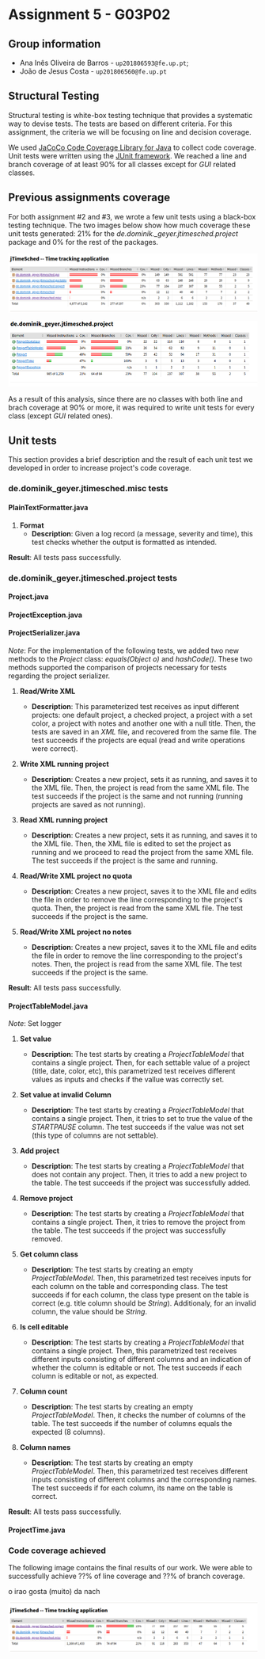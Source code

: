 # Assignment 5 - G03P02

## Group information

- Ana Inês Oliveira de Barros - `up201806593@fe.up.pt`;
- João de Jesus Costa - `up201806560@fe.up.pt`

## Structural Testing

Structural testing is white-box testing technique that provides a systematic way to devise tests. The tests are based 
on different criteria. For this assignment, the criteria we will be focusing on
line and decision coverage.  

We used [JaCoCo Code Coverage Library for Java](https://www.jacoco.org/jacoco/) to collect
code coverage. Unit tests were written using the [JUnit framework](https://junit.org/junit5/).
We reached a line and branch coverage of at least 90% for all classes except for *GUI* related classes. 
## Previous assignments coverage 

For both assignment #2 and #3, we wrote a few unit tests using a black-box testing technique.
The two images below show how much coverage these unit tests generated: 21% for the _de.dominik.\_geyer.jtimesched.project_ package and 0% for the rest of the packages. 

![coverage_at_start](img/coverage_at_start.png)

![coverage_project_package](img/coverage_project_package.png)

As a result of this analysis, since there are no classes with both line and brach coverage at 90% or more, it was required to write unit tests for every class (except _GUI_ related ones).

## Unit tests

This section provides a brief description and the result of each unit test we developed in order to increase project's code coverage. 

### de.dominik_geyer.jtimesched.misc tests

#### PlainTextFormatter.java

1. **Format**
    - **Description**: Given a log record (a message, severity and time), this test checks whether the output is formatted as intended. 

**Result**: All tests pass successfully.

### de.dominik_geyer.jtimesched.project tests

#### Project.java
#### ProjectException.java
#### ProjectSerializer.java

*Note*: For the implementation of the following tests, we added two new methods to the *Project* class: *equals(Object o)* and *hashCode()*. These two methods supported the comparison of projects necessary for tests regarding the project serializer. 

1. **Read/Write XML**
    - **Description**: This parameterized test receives as input different projects: one default project, a checked project, a project with a set color, a project with notes and another one with a null title. Then, the tests are saved in an *XML* file, and recovered from the same file. The test succeeds if the projects are equal (read and write operations were correct). 

2. **Write XML running project**
    - **Description**: Creates a new project, sets it as running, and saves it to the XML file.
    Then, the project is read from the same XML file. The test succeeds if the project is the same and not running (running projects are saved as not running). 

3. **Read XML running project**
    - **Description**: Creates a new project, sets it as running, and saves it to the XML file. Then, the XML file is edited to set the project as running and we proceed to read the project from the same XML file. The test succeeds if the project is the same and running.

4. **Read/Write XML project no quota**
    - **Description**: Creates a new project, saves it to the XML file and edits the file in order to remove the line corresponding to the project's quota. Then, the project is read from the same XML file. The test succeeds if the project is the same.

5. **Read/Write XML project no notes**
    - **Description**: Creates a new project, saves it to the XML file and edits the file in order to remove the line corresponding to the project's notes. Then, the project is read from the same XML file. The test succeeds if the project is the same.
    
**Result**: All tests pass successfully.
#### ProjectTableModel.java
*Note*: Set logger

1. **Set value**
    - **Description**: The test starts by creating a _ProjectTableModel_ that contains a single project. Then, for each settable value of a project (title, date, color, etc), this parametrized test receives different values as inputs and checks if the vallue was correctly set. 

2. **Set value at invalid Column**
    - **Description**: The test starts by creating a _ProjectTableModel_ that contains a single project. Then, it tries to set to true the value of the
    _STARTPAUSE_ column. The test succeeds if the value was not set (this type of columns are not settable).

3. **Add project**
    - **Description**: The test starts by creating a _ProjectTableModel_ that does not contain any project. Then, it tries to add a new project to the table. The test succeeds if the project was successfully added. 

4. **Remove project**
    - **Description**: The test starts by creating a _ProjectTableModel_ that contains a single project. Then, it tries to remove the project from the table. The test succeeds if the project was successfully removed.     

5. **Get column class**
    - **Description**: The test starts by creating an empty _ProjectTableModel_. Then, this parametrized test receives inputs for each column on the table and corresponding class. The test succeeds if for each column, the class type present on the table is correct (e.g. title column should be _String_). Additionaly, for an invalid column, the value should be _String_.     

6. **Is cell editable**
    - **Description**: The test starts by creating a _ProjectTableModel_ that contains a single project. Then, this parametrized test receives different inputs consisting of different columns and an indication of whether the column is editable or not. The test succeeds if each column is editable or not, as expected. 

7. **Column count**
    - **Description**: The test starts by creating an empty _ProjectTableModel_.
    Then, it checks the number of columns of the table. The test succeeds if the
    number of columns equals the expected (8 columns).

8. **Column names**
    - **Description**: The test starts by creating an empty _ProjectTableModel_. Then, this parametrized test receives different inputs consisting of different columns and the corresponding names. The test succeeds if for each column, its name on the table is correct.

**Result**: All tests pass successfully.

#### ProjectTime.java
### Code coverage achieved

The following image contains the final results of our work. We were able to successfully achieve ??% of line coverage and ??% of branch coverage. 

o irao gosta (muito) da nach

![coverage_without_gui](img/coverage_without_gui.png)
